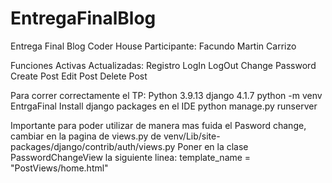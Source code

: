 # EntregaFinalBlog
Entrega Final Blog Coder House
Participante: Facundo Martin Carrizo

Funciones Activas Actualizadas:
  Registro
  LogIn
  LogOut
  Change Password
  Create Post
  Edit Post
  Delete Post
 
 
Para correr correctamente el TP:
 Python 3.9.13
 django 4.1.7
 python -m venv EntrgaFinal
 Install django packages en el IDE
 python manage.py runserver

 Importante para poder utilizar de manera mas fuida el Pasword change, cambiar en la pagina de views.py de venv/Lib/site-packages/django/contrib/auth/views.py
 Poner en la clase PasswordChangeView la siguiente linea: template_name = "PostViews/home.html"
